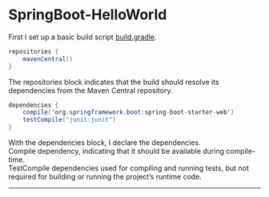 # SpringBoot-HelloWorld

First I set up a basic build script [build.gradle](https://github.com/Karina-Denisevich/SpringBoot-HelloWorld/blob/master/build.gradle).

```java
repositories {
    mavenCentral()
}
```
The repositories block indicates that the build should resolve its dependencies from the Maven Central repository.</br>

```java
dependencies {
    compile('org.springframework.boot:spring-boot-starter-web')
    testCompile("junit:junit")
}
```
With the dependencies block, I declare the dependencies.<br>
Compile dependency, indicating that it should be available during compile-time.<br>
TestCompile dependencies used for compiling and running tests, but not required for building or running the project’s runtime code.<br>

___
